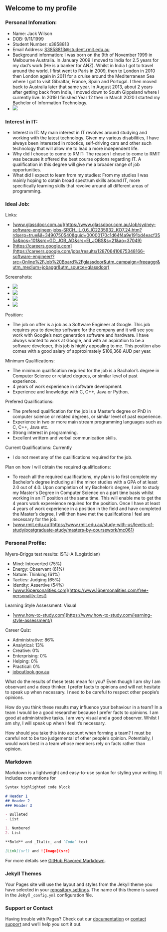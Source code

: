 ## Welcome to my profile

### Personal Infomation:

- Name: Jack Wilson
- DOB: 9/11/1999
- Student Number: s3858813
- Email Address: S3858813@student.rmit.edu.au  
- Background information: I was born on the 9th of November 1999 in Melbourne Australia. In January 2009 I moved to India for 2.5 years for my dad’s work (He is a banker for ANZ). Whilst in India I got to travel around the world. I first went to Paris in 2009, then to London in 2010 then London again in 2011 for a cruise around the Mediterranean Sea where I got to visit Gibraltar, France, Spain and Portugal. I then moved back to Australia later that same year. In August 2013, about 2 years after getting back from India, I moved down to South Gippsland where I currently live. In 2019 I finished Year 12 then in March 2020 I started my Bachelor of Information Technology.
- ![](https://photos.app.goo.gl/KFJs3up1aworj1aRA)

### Interest in IT:

- Interest in IT: My main interest in IT revolves around studying and working with the latest technology. Given my various disabilities, I have always been interested in robotics, self-driving cars and other such technology that will allow me to lead a more independent life.
- Why did I choose to come to RMIT: The reason I chose to come to RMIT was because it offered the best course options regarding IT. A qualification in this degree will give me a broader range of job opportunities.
- What did I expect to learn from my studies: From my studies I was mainly hoping to obtain broad spectrum skills around IT, more specifically learning skills that revolve around all different areas of programming.

### Ideal Job:

Links: 
- [www.glassdoor.com.au](https://www.glassdoor.com.au/Job/sydney-software-engineer-jobs-SRCH_IL.0,6_IC2235932_KO7,24.htm?rdserp=true&jl=3490750540&guid=00000170c1d64f4a9e191bd4eacf355a&pos=101&src=GD_JOB_AD&srs=EI_JOBS&s=21&ao=37049)
- [https://careers.google.com](https://careers.google.com/jobs/results/128706410675348166-software-engineer/?src=Online%2FJob%20Board%2Fglassdoor&utm_campaign=freeaggr&utm_medium=jobaggr&utm_source=glassdoor)

Screenshots:                               
- ![](https://github.com/GameMaster1940/My-Profile/blob/master/1.png)
- ![](https://github.com/GameMaster1940/My-Profile/blob/master/2.png)
- ![](https://github.com/GameMaster1940/My-Profile/blob/master/3.png)
- ![](https://github.com/GameMaster1940/My-Profile/blob/master/4.png)

Position: 
- The job on offer is a job as a Software Engineer at Google. This job requires you to develop software for the company and it will see you work with Google’s next generation software and hardware. I have always wanted to work at Google, and with an aspiration to be a software developer, this job is highly appealing to me. This position also comes with a good salary of approximately $109,368 AUD per year.

Minimum Qualifications: 
- The minimum qualification requried for the job is a Bachalor’s degree in Computer Science or related degrees, or similar level of past experience. 
- 4 years of work experience in software development.
- Experience and knowledge with C, C++, Java or Python.

Prefered Qualifications: 
- The prefered qualification for the job is a Master’s degree or PhD in computer science or related degrees, or similar level of past experience.
- Experience in two or more main stream programming languages such as C, C++, Java etc.
- Strong interest in programming.
- Excellent writtern and verbal communication skills.
 
Current Qualifications: Currently 
- I do not meet any of the qualifications required for the job.

Plan on how I will obtain the required qualifications: 
- To reach all the required qualifications, my plan is to first complete my Bachelor’s degree including all the minor studies with a GPA of at least 2.0 out of 4.0. Upon completion of my Bachelor’s degree, I aim to study my Master's Degree in Computer Science on a part time basis whilst working in an IT position at the same time. This will enable me to get the 4 years work expereience required for the position. Once I have at least 4 years of work experience in a position in the field and have completed the Master’s degree, I will then have met the qualifcations I feel are necessary for the job. 
- [www.rmit.edu.au](https://www.rmit.edu.au/study-with-us/levels-of-study/postgraduate-study/masters-by-coursework/mc061)

### Personal Profile:

Myers-Briggs test results: ISTJ-A (Logistician)
- Mind: Introverted (75%)
- Energy: Observant (61%)
- Nature: Thinking (61%)
- Tactics: Judging (65%)
- Identity: Assertive (54%)
- [www.16personalities.com](https://www.16personalities.com/free-personality-test)

Learning Style Assessment: Visual
- [www.how-to-study.com](https://www.how-to-study.com/learning-style-assessment/)

Career Quiz: 
- Administrative: 86%
- Analytical: 13%
- Creative: 0%
- Enterprising: 0%
- Helping: 0%
- Practical: 0%
- [joboutlook.gov.au](https://joboutlook.gov.au/CareerQuiz)

What do the results of these tests mean for you? Even though I am shy I am observant and a deep thinker. I prefer facts to opinions and will not hesitate to speak up when necessary. I need to be careful to respect other people’s opinions.

How do you think these results may influence your behaviour in a team? In a team I would be a good researcher because I prefer facts to opinions. I am good at administrative tasks. I am very visual and a good observer. Whilst I am shy, I will speak up when I feel it’s necessary.

How should you take this into account when forming a team? I must be careful not to be too judgemental of other people’s opinion. Potentially, I would work best in a team whose members rely on facts rather than opinion. 



### Markdown

Markdown is a lightweight and easy-to-use syntax for styling your writing. It includes conventions for

```markdown
Syntax highlighted code block

# Header 1
## Header 2
### Header 3

- Bulleted
- List

1. Numbered
2. List

**Bold** and _Italic_ and `Code` text

[Link](url) and ![Image](src)
```

For more details see [GitHub Flavored Markdown](https://guides.github.com/features/mastering-markdown/).

### Jekyll Themes

Your Pages site will use the layout and styles from the Jekyll theme you have selected in your [repository settings](https://github.com/GameMaster1940/My-Profile/settings). The name of this theme is saved in the Jekyll `_config.yml` configuration file.

### Support or Contact

Having trouble with Pages? Check out our [documentation](https://help.github.com/categories/github-pages-basics/) or [contact support](https://github.com/contact) and we’ll help you sort it out.
